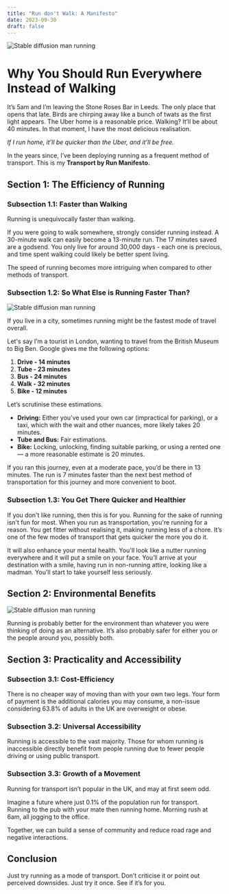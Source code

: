 ```yaml
---
title: "Run don't Walk: A Manifesto"
date: 2023-09-30
draft: false
---
```


![Stable diffusion man running](/images/man_running_in_suit.png "This could be you (if you were a stable diffusion guy with wobbly knees)")

# Why You Should Run Everywhere Instead of Walking

It’s 5am and I’m leaving the Stone Roses Bar in Leeds. The only place that opens that late. Birds are chirping away like a bunch of twats as the first light appears. The Uber home is a reasonable price. Walking? It’ll be about 40 minutes. In that moment, I have the most delicious realisation.

_If I run home, it’ll be quicker than the Uber, and it’ll be free._

In the years since, I’ve been deploying running as a frequent method of transport. This is my **Transport by Run Manifesto.**

## Section 1: The Efficiency of Running

### Subsection 1.1: Faster than Walking

Running is unequivocally faster than walking.

If you were going to walk somewhere, strongly consider running instead. A 30-minute walk can easily become a 13-minute run. The 17 minutes saved are a godsend. You only live for around 30,000 days - each one is precious, and time spent walking could likely be better spent living.

The speed of running becomes more intriguing when compared to other methods of transport.

### Subsection 1.2: So What Else is Running Faster Than?

![Stable diffusion man running](/images/running_is_fast.png "It's faster than everything")

If you live in a city, sometimes running might be the fastest mode of travel overall.

Let's say I’m a tourist in London, wanting to travel from the British Museum to Big Ben. Google gives me the following options:

1. **Drive - 14 minutes**
2. **Tube - 23 minutes**
3. **Bus - 24 minutes**
4. **Walk - 32 minutes**
5. **Bike - 12 minutes**

Let’s scrutinise these estimations.

- **Driving:** Either you’ve used your own car (impractical for parking), or a taxi, which with the wait and other nuances, more likely takes 20 minutes.
- **Tube and Bus:** Fair estimations.
- **Bike:** Locking, unlocking, finding suitable parking, or using a rented one — a more reasonable estimate is 20 minutes.

If you ran this journey, even at a moderate pace, you’d be there in 13 minutes. The run is 7 minutes faster than the next best method of transportation for this journey and more convenient to boot.

### Subsection 1.3: You Get There Quicker and Healthier

If you don't like running, then this is for you. Running for the sake of running isn't fun for most. When you run as transportation, you're running for a reason. You get fitter without realising it, making running less of a chore. It’s one of the few modes of transport that gets quicker the more you do it.

It will also enhance your mental health. You'll look like a nutter running everywhere and it will put a smile on your face. You’ll arrive at your destination with a smile, having run in non-running attire, looking like a madman. You’ll start to take yourself less seriously.

## Section 2: Environmental Benefits

![Stable diffusion man running](/images/happy_tree.png "Happy Tree")

Running is probably better for the environment than whatever you were thinking of doing as an alternative. It’s also probably safer for either you or the people around you, possibly both.

## Section 3: Practicality and Accessibility

### Subsection 3.1: Cost-Efficiency

There is no cheaper way of moving than with your own two legs. Your form of payment is the additional calories you may consume, a non-issue considering 63.8% of adults in the UK are overweight or obese.

### Subsection 3.2: Universal Accessibility

Running is accessible to the vast majority. Those for whom running is inaccessible directly benefit from people running due to fewer people driving or using public transport.

### Subsection 3.3: Growth of a Movement

Running for transport isn’t popular in the UK, and may at first seem odd.

Imagine a future where just 0.1% of the population run for transport. Running to the pub with your mate then running home. Morning rush at 6am, all jogging to the office.

Together, we can build a sense of community and reduce road rage and negative interactions.

## Conclusion

Just try running as a mode of transport. Don’t criticise it or point out perceived downsides. Just try it once. See if it’s for you.
